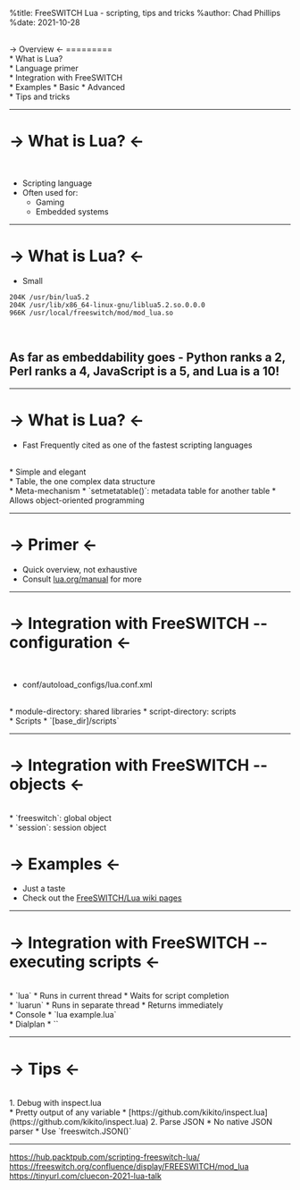 %title: FreeSWITCH Lua - scripting, tips and tricks
%author: Chad Phillips
%date: 2021-10-28


<br>
-> Overview <-
=========

<br>
* What is Lua?
<br>
* Language primer
<br>
* Integration with FreeSWITCH
<br>
* Examples
  * Basic
  * Advanced
<br>
* Tips and tricks

----

-> What is Lua? <-
=========
<br>

* Scripting language
* Often used for:
  * Gaming
  * Embedded systems

----

-> What is Lua? <-
=========
* Small


```
204K /usr/bin/lua5.2
204K /usr/lib/x86_64-linux-gnu/liblua5.2.so.0.0.0
966K /usr/local/freeswitch/mod/mod_lua.so
```
<br>

## As far as embeddability goes - Python ranks a 2, Perl ranks a 4, JavaScript is a 5, and Lua is a 10!

----

-> What is Lua? <-
=========
* Fast
  Frequently cited as one of the fastest scripting languages
<br>
* Simple and elegant
<br>
  * Table, the one complex data structure
<br>
  * Meta-mechanism
    * `setmetatable()`: metadata table for another table
    * Allows object-oriented programming

----

-> Primer <-
=========

* Quick overview, not exhaustive
* Consult [lua.org/manual](https://www.lua.org/manual/) for more

----

->  Integration with FreeSWITCH -- configuration <-
=========

<br>

* conf/autoload_configs/lua.conf.xml
<br>
  * module-directory: shared libraries
  * script-directory: scripts
<br>
* Scripts
  * `[base_dir]/scripts`

----

->  Integration with FreeSWITCH -- objects <-
=========

<br>
* `freeswitch`: global object
<br>
* `session`: session object

->  Examples <-
=========

* Just a taste
* Check out the [FreeSWITCH/Lua wiki pages](https://freeswitch.org/confluence/display/FREESWITCH/mod_lua)

----

->  Integration with FreeSWITCH -- executing scripts <-
=========

<br>
* `lua`
  * Runs in current thread
  * Waits for script completion
<br>
* `luarun`
  * Runs in separate thread
  * Returns immediately
<br>
* Console
  * `lua example.lua`
<br>
* Dialplan
  * `<action application="lua" data="example.lua"/>`

----

->  Tips <-
=========

<br>
1. Debug with inspect.lua
<br>
  * Pretty output of any variable
  * [https://github.com/kikito/inspect.lua](https://github.com/kikito/inspect.lua)
2. Parse JSON
  * No native JSON parser
  * Use `freeswitch.JSON()`

----

https://hub.packtpub.com/scripting-freeswitch-lua/
https://freeswitch.org/confluence/display/FREESWITCH/mod_lua
https://tinyurl.com/cluecon-2021-lua-talk
